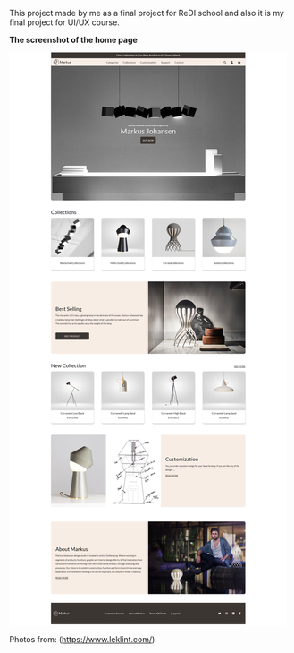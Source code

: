 This project made by me as a final project for ReDI school and also it is my final project for UI/UX course.

**The screenshot of the home page**

![The screenshot of the home page](./images/minimal-lightening-home-page.png)


Photos from: (https://www.leklint.com/)
